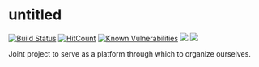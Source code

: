 # untitled
[![Build Status](https://travis-ci.com/GSG-G4/gsg-for-better.svg?branch=master)](https://travis-ci.com/GSG-G4/gsg-for-better) [![HitCount](http://hits.dwyl.io/GSG-G4/gsg-for-bettter.svg)](http://hits.dwyl.io/GSG-G4/gsg-for-bettter) [![Known Vulnerabilities](https://snyk.io/test/github/GSG-G4/gsg-for-better/badge.svg?targetFile=package.json)](https://snyk.io/test/github/GSG-G4/gsg-for-better?targetFile=package.json) 
![](https://img.shields.io/github/issues/GSG-G4/gsg-for-better.svg) 
[![](https://img.shields.io/codacy/grade/e27821fb6289410b8f58338c7e0bc686.svg)](https://github.com/GSG-G4/gsg-for-better)






Joint project to serve as a platform through which to organize ourselves.
